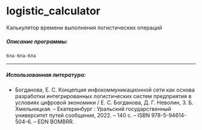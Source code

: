# logistic_calculator
Калькулятор времени выполнения логистических операций

##### Описание программы:
`бла-бла-бла`

---

##### Использованная литература:
- Богданова, Е. С. Концепция инфокоммуникационной сети как основа разработки интегрированных логистических систем предприятия в условиях цифровой экономики / Е. С. Богданова, Д. Г. Неволин, З. Б. Хмельницкая. – Екатеринбург : Уральский государственный университет путей сообщения, 2022. – 140 с. – ISBN 978-5-94614-504-6. – EDN BOMBRR.
